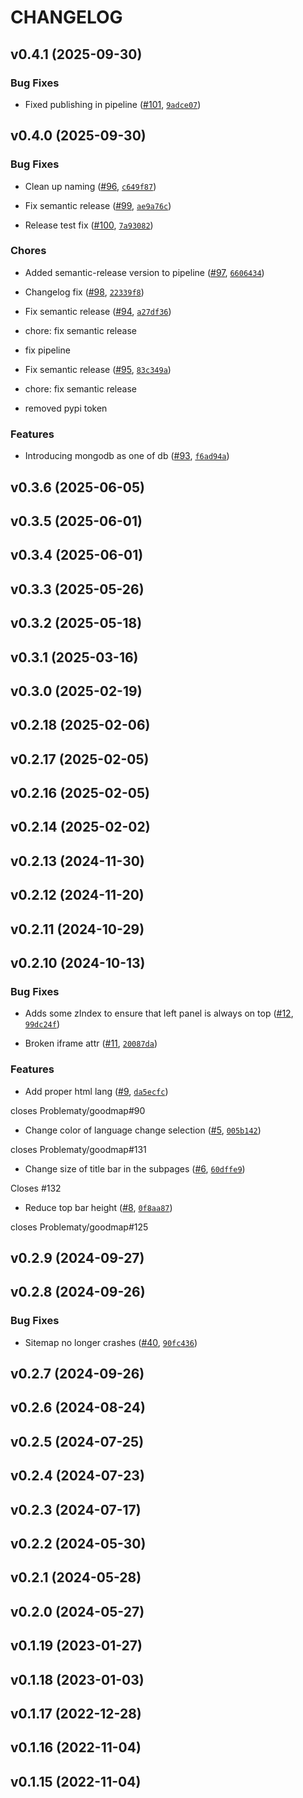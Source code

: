 # CHANGELOG


## v0.4.1 (2025-09-30)

### Bug Fixes

- Fixed publishing in pipeline ([#101](https://github.com/platzky/platzky/pull/101),
  [`9adce07`](https://github.com/platzky/platzky/commit/9adce079fe056c2f93678991e2fba8a141c787e3))


## v0.4.0 (2025-09-30)

### Bug Fixes

- Clean up naming ([#96](https://github.com/platzky/platzky/pull/96),
  [`c649f87`](https://github.com/platzky/platzky/commit/c649f87a403095405a1a83e5d6506716858fe973))

- Fix semantic release ([#99](https://github.com/platzky/platzky/pull/99),
  [`ae9a76c`](https://github.com/platzky/platzky/commit/ae9a76c54e815780cb71865ba73ef8e68c2d6a9a))

- Release test fix ([#100](https://github.com/platzky/platzky/pull/100),
  [`7a93082`](https://github.com/platzky/platzky/commit/7a93082b28f28296e7ae91e5b7b5aa8b5cc3d450))

### Chores

- Added semantic-release version to pipeline ([#97](https://github.com/platzky/platzky/pull/97),
  [`6606434`](https://github.com/platzky/platzky/commit/6606434d89b6901bcdc672a95fb95f74f7e87d1f))

- Changelog fix ([#98](https://github.com/platzky/platzky/pull/98),
  [`22339f8`](https://github.com/platzky/platzky/commit/22339f8c014e4e4f79a7be20c6dce19e3db4aeb6))

- Fix semantic release ([#94](https://github.com/platzky/platzky/pull/94),
  [`a27df36`](https://github.com/platzky/platzky/commit/a27df3637bc24bff0fcc7001e8a7a2b34d94f8b2))

* chore: fix semantic release

* fix pipeline

- Fix semantic release ([#95](https://github.com/platzky/platzky/pull/95),
  [`83c349a`](https://github.com/platzky/platzky/commit/83c349a65125ea8c92b8f0b08505135d9941c85f))

* chore: fix semantic release

* removed pypi token

### Features

- Introducing mongodb as one of db ([#93](https://github.com/platzky/platzky/pull/93),
  [`f6ad94a`](https://github.com/platzky/platzky/commit/f6ad94a0e316e4dce99cf5e8d31904f3d667fee8))


## v0.3.6 (2025-06-05)


## v0.3.5 (2025-06-01)


## v0.3.4 (2025-06-01)


## v0.3.3 (2025-05-26)


## v0.3.2 (2025-05-18)


## v0.3.1 (2025-03-16)


## v0.3.0 (2025-02-19)


## v0.2.18 (2025-02-06)


## v0.2.17 (2025-02-05)


## v0.2.16 (2025-02-05)


## v0.2.14 (2025-02-02)


## v0.2.13 (2024-11-30)


## v0.2.12 (2024-11-20)


## v0.2.11 (2024-10-29)


## v0.2.10 (2024-10-13)

### Bug Fixes

- Adds some zIndex to ensure that left panel is always on top
  ([#12](https://github.com/platzky/platzky/pull/12),
  [`99dc24f`](https://github.com/platzky/platzky/commit/99dc24f50745b299a00de5fd1ddcf152b584049f))

- Broken iframe attr ([#11](https://github.com/platzky/platzky/pull/11),
  [`20087da`](https://github.com/platzky/platzky/commit/20087dab2aeb454cc3e832c6e851ae84daddf410))

### Features

- Add proper html lang ([#9](https://github.com/platzky/platzky/pull/9),
  [`da5ecfc`](https://github.com/platzky/platzky/commit/da5ecfc763977b74979eed459bf812070e4c97b2))

closes Problematy/goodmap#90

- Change color of language change selection ([#5](https://github.com/platzky/platzky/pull/5),
  [`005b142`](https://github.com/platzky/platzky/commit/005b142dcee62414a43bea30a67a5712bec7a55e))

closes Problematy/goodmap#131

- Change size of title bar in the subpages ([#6](https://github.com/platzky/platzky/pull/6),
  [`60dffe9`](https://github.com/platzky/platzky/commit/60dffe918e63b3926b6a1740cd970e0e8afe390e))

Closes #132

- Reduce top bar height ([#8](https://github.com/platzky/platzky/pull/8),
  [`0f8aa87`](https://github.com/platzky/platzky/commit/0f8aa87addefc10edf838716641afec5a535d47a))

closes Problematy/goodmap#125


## v0.2.9 (2024-09-27)


## v0.2.8 (2024-09-26)

### Bug Fixes

- Sitemap no longer crashes ([#40](https://github.com/platzky/platzky/pull/40),
  [`90fc436`](https://github.com/platzky/platzky/commit/90fc436018c570fff65acb6e2afb3199ed639bed))


## v0.2.7 (2024-09-26)


## v0.2.6 (2024-08-24)


## v0.2.5 (2024-07-25)


## v0.2.4 (2024-07-23)


## v0.2.3 (2024-07-17)


## v0.2.2 (2024-05-30)


## v0.2.1 (2024-05-28)


## v0.2.0 (2024-05-27)


## v0.1.19 (2023-01-27)


## v0.1.18 (2023-01-03)


## v0.1.17 (2022-12-28)


## v0.1.16 (2022-11-04)


## v0.1.15 (2022-11-04)
